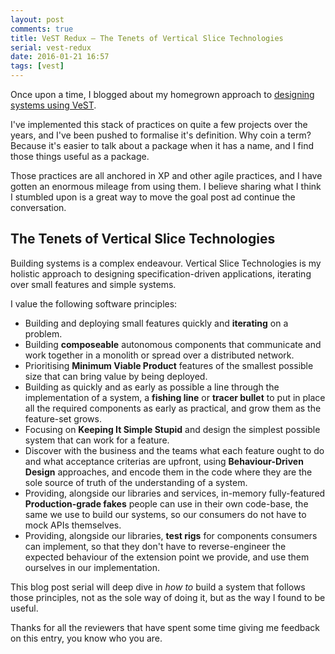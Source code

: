 ```yaml
---
layout: post
comments: true
title: VeST Redux – The Tenets of Vertical Slice Technologies
serial: vest-redux
date: 2016-01-21 16:57
tags: [vest]
---
```


Once upon a time, I blogged about my homegrown approach to [designing systems using VeST][designing-systems].

I've implemented this stack of practices on quite a few projects over the years, and I've been pushed to formalise it's definition. Why coin a term? Because it's easier to talk about a package when it has a name, and I find those things useful as a package.

Those practices are all anchored in XP and other agile practices, and I have gotten an enormous mileage from using them. I believe sharing what I think I stumbled upon is a great way to move the goal post ad continue the conversation.

## The Tenets of Vertical Slice Technologies

Building systems is a complex endeavour. Vertical Slice Technologies is my holistic approach to designing specification-driven applications, iterating over small features and simple systems.

I value the following software principles:

  - Building and deploying small features quickly and **iterating** on a problem.
  - Building **composeable** autonomous components that communicate and work together in a monolith or spread over a distributed network.
  - Prioritising **Minimum Viable Product** features of the smallest possible size that can bring value by being deployed.
  - Building as quickly and as early as possible a line through the implementation of a system, a **fishing line** or **tracer bullet** to put in place all the required components as early as practical, and grow them as the feature-set grows.
  - Focusing on **Keeping It Simple Stupid** and design the simplest possible system that can work for a feature.
  - Discover with the business and the teams what each feature ought to do and what acceptance criterias are upfront, using **Behaviour-Driven Design** approaches, and encode them in the code where they are the sole source of truth of the understanding of a system.
  - Providing, alongside our libraries and services, in-memory fully-featured **Production-grade fakes** people can use in their own code-base, the same we use to build our systems, so our consumers do not have to mock APIs themselves.
  - Providing, alongside our libraries, **test rigs** for components consumers can implement, so that they don't have to reverse-engineer the expected behaviour of the extension point we provide, and use them ourselves in our implementation.

This blog post serial will deep dive in _how to_ build a system that follows those principles, not as the sole way of doing it, but as the way I found to be useful.

Thanks for all the reviewers that have spent some time giving me feedback on this entry, you know who you are.

[designing-systems]:<http://serialseb.com/blog/2013/07/11/unit-testing-is-out-vertical-slice-testing-is-in/>
